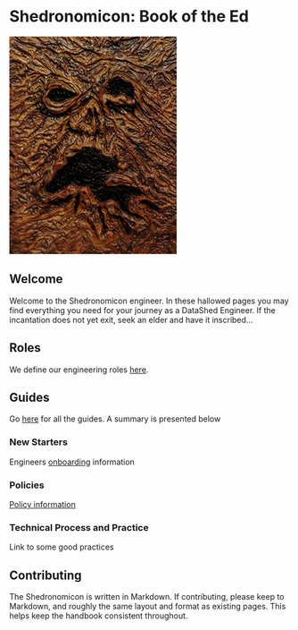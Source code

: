 # Shedronomicon: Book of the Ed

![Ex Mortis!](/assets/images/shed.jpg)

## Welcome

Welcome to the Shedronomicon engineer. In these hallowed pages you may find
everything you need for your journey as a DataShed Engineer. If the incantation
does not yet exit, seek an elder and have it inscribed…

## Roles

We define our engineering roles [here](/roles/README.md).

## Guides

Go [here](/guides) for all the guides. A summary is presented below

### New Starters

Engineers [onboarding](/guides/onboarding.md) information

### Policies

[Policy information](policies/README.md)

### Technical Process and Practice

Link to some good practices

## Contributing

The Shedronomicon is written in Markdown. If contributing, please keep to
Markdown, and roughly the same layout and format as existing pages. This helps
keep the handbook consistent throughout.
